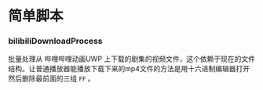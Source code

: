 # 简单脚本

### bilibiliDownloadProcess
批量处理从 哔哩哔哩动画UWP 上下载的剧集的视频文件，这个依赖于现在的文件结构。让普通播放器能播放下载下来的mp4文件的方法是用十六进制编辑器打开然后删除最前面的三组 `FF` 。